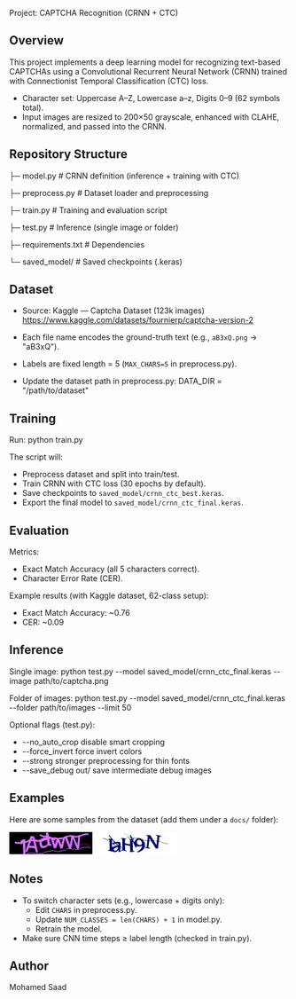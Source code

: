 Project: CAPTCHA Recognition (CRNN + CTC)

Overview
--------
This project implements a deep learning model for recognizing text-based CAPTCHAs using a Convolutional Recurrent Neural Network (CRNN) trained with Connectionist Temporal Classification (CTC) loss.

- Character set: Uppercase A–Z, Lowercase a–z, Digits 0–9 (62 symbols total).
- Input images are resized to 200×50 grayscale, enhanced with CLAHE, normalized, and passed into the CRNN.

Repository Structure
--------------------

├─ model.py         # CRNN definition (inference + training with CTC)

├─ preprocess.py    # Dataset loader and preprocessing

├─ train.py         # Training and evaluation script

├─ test.py          # Inference (single image or folder)

├─ requirements.txt # Dependencies

└─ saved_model/     # Saved checkpoints (.keras)

Dataset
-------
- Source: Kaggle — Captcha Dataset (123k images)
  https://www.kaggle.com/datasets/fournierp/captcha-version-2

- Each file name encodes the ground-truth text (e.g., `aB3xQ.png` → "aB3xQ").
- Labels are fixed length = 5 (`MAX_CHARS=5` in preprocess.py).
- Update the dataset path in preprocess.py:
  DATA_DIR = "/path/to/dataset"

Training
--------
Run:
   python train.py

The script will:
- Preprocess dataset and split into train/test.
- Train CRNN with CTC loss (30 epochs by default).
- Save checkpoints to `saved_model/crnn_ctc_best.keras`.
- Export the final model to `saved_model/crnn_ctc_final.keras`.

Evaluation
----------
Metrics:
- Exact Match Accuracy (all 5 characters correct).
- Character Error Rate (CER).

Example results (with Kaggle dataset, 62-class setup):
- Exact Match Accuracy: ~0.76
- CER: ~0.09

Inference
---------
Single image:
   python test.py --model saved_model/crnn_ctc_final.keras --image path/to/captcha.png

Folder of images:
   python test.py --model saved_model/crnn_ctc_final.keras --folder path/to/images --limit 50

Optional flags (test.py):
- --no_auto_crop   disable smart cropping
- --force_invert   force invert colors
- --strong         stronger preprocessing for thin fonts
- --save_debug out/ save intermediate debug images

Examples
--------
Here are some samples from the dataset (add them under a `docs/` folder):

![sample1](docs/sample1.jpg)
![sample2](docs/sample2.jpg)

Notes
-----
- To switch character sets (e.g., lowercase + digits only):
  * Edit `CHARS` in preprocess.py.
  * Update `NUM_CLASSES = len(CHARS) + 1` in model.py.
  * Retrain the model.
- Make sure CNN time steps ≥ label length (checked in train.py).

Author
------
Mohamed Saad

